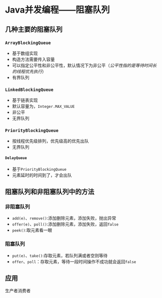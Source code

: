 # Java并发编程——阻塞队列

## 几种主要的阻塞队列

### `ArrayBlockingQueue`

* 基于数组实现
* 构造方法需要传入容量
* 可以指定公平性和非公平性，默认情况下为非公平（*公平性指的是等待时间长的线程优先执行*）
* 有界队列

### `LinkedBlockingQueue`

* 基于链表实现
* 默认容量为，`Integer.MAX_VALUE`
* 非公平
* 无界队列

### `PriorityBlockingQueue`

* 按线程优先级排列，优先级高的优先出队
* 无界队列

#### `DelayQueue`

* 基于`PriorityBlockingQueue`
* 元素延时的时间到了，才会出队

## 阻塞队列和非阻塞队列中的方法

### 非阻塞队列

* `add(e)`、`remove()`:添加删除元素，添加失败，抛出异常
* `offer(e)`、`poll()`:添加删除元素，添加失败，返回`false`
* `peek()`:取元素看一眼

### 阻塞队列

* `put(e)`、`take()`:存取元素，若队列满或者空则等待
* `offer`、`poll`：存取元素，等待一段时间操作不成功就会返回`false`

## 应用

生产者消费者